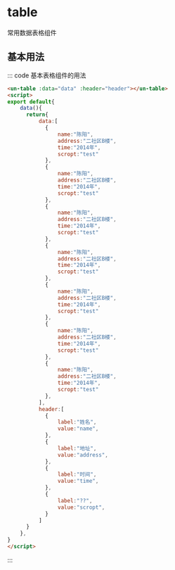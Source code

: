 <script>
export default{
    data(){
      return{
          data:[
            {
                name:"陈阳",
                address:"二社区B楼",
                time:"2014年",
                scropt:"test"
            },
            {
                name:"陈阳",
                address:"二社区B楼",
                time:"2014年",
                scropt:"test"
            },
            {
                name:"陈阳",
                address:"二社区B楼",
                time:"2014年",
                scropt:"test"
            },
            {
                name:"陈阳",
                address:"二社区B楼",
                time:"2014年",
                scropt:"test"
            },
            {
                name:"陈阳",
                address:"二社区B楼",
                time:"2014年",
                scropt:"test"
            },
            {
                name:"陈阳",
                address:"二社区B楼",
                time:"2014年",
                scropt:"test"
            },
            {
                name:"陈阳",
                address:"二社区B楼",
                time:"2014年",
                scropt:"test"
            },
          ],
          header:[
            {
                label:"姓名",
                value:"name",
            },
            {
                label:"地址",
                value:"address",
            },
            {
                label:"时间",
                value:"time",
            },
            {
                label:"??",
                value:"scropt",
            }
          ]
      }
    },
}
</script>
# table

常用数据表格组件

##  基本用法

::: code 基本表格组件的用法
```html
<un-table :data="data" :header="header"></un-table>
<script>
export default{
    data(){
      return{
          data:[
            {
                name:"陈阳",
                address:"二社区B楼",
                time:"2014年",
                scropt:"test"
            },
            {
                name:"陈阳",
                address:"二社区B楼",
                time:"2014年",
                scropt:"test"
            },
            {
                name:"陈阳",
                address:"二社区B楼",
                time:"2014年",
                scropt:"test"
            },
            {
                name:"陈阳",
                address:"二社区B楼",
                time:"2014年",
                scropt:"test"
            },
            {
                name:"陈阳",
                address:"二社区B楼",
                time:"2014年",
                scropt:"test"
            },
            {
                name:"陈阳",
                address:"二社区B楼",
                time:"2014年",
                scropt:"test"
            },
            {
                name:"陈阳",
                address:"二社区B楼",
                time:"2014年",
                scropt:"test"
            },
          ],
          header:[
            {
                label:"姓名",
                value:"name",
            },
            {
                label:"地址",
                value:"address",
            },
            {
                label:"时间",
                value:"time",
            },
            {
                label:"??",
                value:"scropt",
            }
          ]
      }
    },
}
</script>
```
:::

